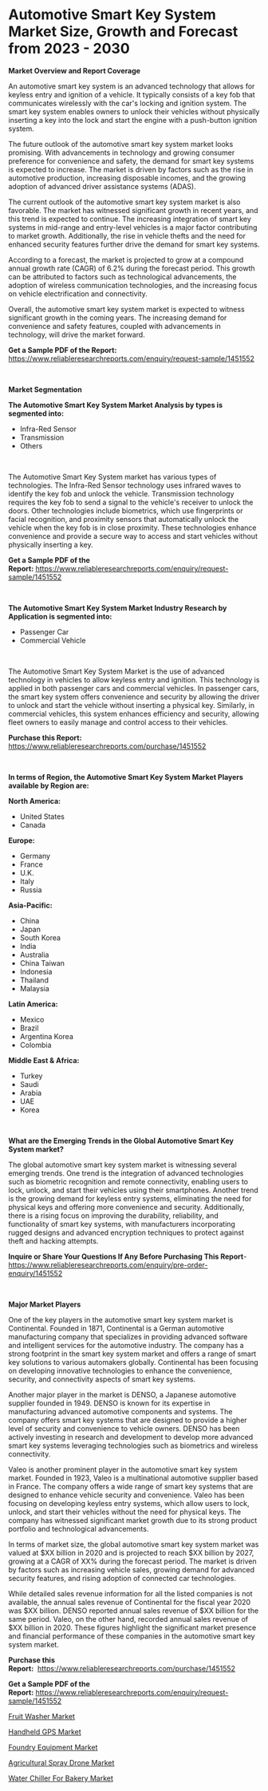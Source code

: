 <p><h1>Automotive Smart Key System Market Size, Growth and Forecast from 2023 - 2030</h1></p><p><strong>Market Overview and Report Coverage</strong></p>
<p><p>An automotive smart key system is an advanced technology that allows for keyless entry and ignition of a vehicle. It typically consists of a key fob that communicates wirelessly with the car's locking and ignition system. The smart key system enables owners to unlock their vehicles without physically inserting a key into the lock and start the engine with a push-button ignition system.</p><p>The future outlook of the automotive smart key system market looks promising. With advancements in technology and growing consumer preference for convenience and safety, the demand for smart key systems is expected to increase. The market is driven by factors such as the rise in automotive production, increasing disposable incomes, and the growing adoption of advanced driver assistance systems (ADAS).</p><p>The current outlook of the automotive smart key system market is also favorable. The market has witnessed significant growth in recent years, and this trend is expected to continue. The increasing integration of smart key systems in mid-range and entry-level vehicles is a major factor contributing to market growth. Additionally, the rise in vehicle thefts and the need for enhanced security features further drive the demand for smart key systems.</p><p>According to a forecast, the market is projected to grow at a compound annual growth rate (CAGR) of 6.2% during the forecast period. This growth can be attributed to factors such as technological advancements, the adoption of wireless communication technologies, and the increasing focus on vehicle electrification and connectivity.</p><p>Overall, the automotive smart key system market is expected to witness significant growth in the coming years. The increasing demand for convenience and safety features, coupled with advancements in technology, will drive the market forward.</p></p>
<p><strong>Get a Sample PDF of the Report:</strong> <a href="https://www.reliableresearchreports.com/enquiry/request-sample/1451552">https://www.reliableresearchreports.com/enquiry/request-sample/1451552</a></p>
<p>&nbsp;</p>
<p><strong>Market Segmentation</strong></p>
<p><strong>The Automotive Smart Key System Market Analysis by types is segmented into:</strong></p>
<p><ul><li>Infra-Red Sensor</li><li>Transmission</li><li>Others</li></ul></p>
<p>&nbsp;</p>
<p><p>The Automotive Smart Key System market has various types of technologies. The Infra-Red Sensor technology uses infrared waves to identify the key fob and unlock the vehicle. Transmission technology requires the key fob to send a signal to the vehicle's receiver to unlock the doors. Other technologies include biometrics, which use fingerprints or facial recognition, and proximity sensors that automatically unlock the vehicle when the key fob is in close proximity. These technologies enhance convenience and provide a secure way to access and start vehicles without physically inserting a key.</p></p>
<p><strong>Get a Sample PDF of the Report:</strong>&nbsp;<a href="https://www.reliableresearchreports.com/enquiry/request-sample/1451552">https://www.reliableresearchreports.com/enquiry/request-sample/1451552</a></p>
<p>&nbsp;</p>
<p><strong>The Automotive Smart Key System Market Industry Research by Application is segmented into:</strong></p>
<p><ul><li>Passenger Car</li><li>Commercial Vehicle</li></ul></p>
<p>&nbsp;</p>
<p><p>The Automotive Smart Key System Market is the use of advanced technology in vehicles to allow keyless entry and ignition. This technology is applied in both passenger cars and commercial vehicles. In passenger cars, the smart key system offers convenience and security by allowing the driver to unlock and start the vehicle without inserting a physical key. Similarly, in commercial vehicles, this system enhances efficiency and security, allowing fleet owners to easily manage and control access to their vehicles.</p></p>
<p><strong>Purchase this Report:</strong>&nbsp; <a href="https://www.reliableresearchreports.com/purchase/1451552">https://www.reliableresearchreports.com/purchase/1451552</a></p>
<p>&nbsp;</p>
<p><strong>In terms of Region, the Automotive Smart Key System Market Players available by Region are:</strong></p>
<p>
    <p> <strong> North America: </strong>
        <ul>
            <li>United States</li>
            <li>Canada</li>
        </ul>
        </p> 
    <p> <strong> Europe: </strong>
        <ul>
            <li>Germany</li>
            <li>France</li>
            <li>U.K.</li>
            <li>Italy</li>
            <li>Russia</li>
        </ul>
        </p> 
    <p> <strong> Asia-Pacific: </strong>
        <ul>
            <li>China</li>
            <li>Japan</li>
            <li>South Korea</li>
            <li>India</li>
            <li>Australia</li>
            <li>China Taiwan</li>
            <li>Indonesia</li>
            <li>Thailand</li>
            <li>Malaysia</li>
        </ul>
        </p> 
    <p> <strong> Latin America: </strong>
        <ul>
            <li>Mexico</li>
            <li>Brazil</li>
            <li>Argentina Korea</li>
            <li>Colombia</li>
        </ul>
        </p> 
    <p> <strong> Middle East & Africa: </strong>
        <ul>
            <li>Turkey</li>
            <li>Saudi</li>
            <li>Arabia</li>
            <li>UAE</li>
            <li>Korea</li>
        </ul>
    </p>
    </p>
<p>&nbsp;</p>
<p><strong>What are the Emerging Trends in the Global Automotive Smart Key System market?</strong></p>
<p><p>The global automotive smart key system market is witnessing several emerging trends. One trend is the integration of advanced technologies such as biometric recognition and remote connectivity, enabling users to lock, unlock, and start their vehicles using their smartphones. Another trend is the growing demand for keyless entry systems, eliminating the need for physical keys and offering more convenience and security. Additionally, there is a rising focus on improving the durability, reliability, and functionality of smart key systems, with manufacturers incorporating rugged designs and advanced encryption techniques to protect against theft and hacking attempts.</p></p>
<p><strong>Inquire or Share Your Questions If Any Before Purchasing This Report</strong>- <a href="https://www.reliableresearchreports.com/enquiry/pre-order-enquiry/1451552">https://www.reliableresearchreports.com/enquiry/pre-order-enquiry/1451552</a></p>
<p>&nbsp;</p>
<p><strong>Major Market Players</strong></p>
<p><p>One of the key players in the automotive smart key system market is Continental. Founded in 1871, Continental is a German automotive manufacturing company that specializes in providing advanced software and intelligent services for the automotive industry. The company has a strong footprint in the smart key system market and offers a range of smart key solutions to various automakers globally. Continental has been focusing on developing innovative technologies to enhance the convenience, security, and connectivity aspects of smart key systems.</p><p>Another major player in the market is DENSO, a Japanese automotive supplier founded in 1949. DENSO is known for its expertise in manufacturing advanced automotive components and systems. The company offers smart key systems that are designed to provide a higher level of security and convenience to vehicle owners. DENSO has been actively investing in research and development to develop more advanced smart key systems leveraging technologies such as biometrics and wireless connectivity.</p><p>Valeo is another prominent player in the automotive smart key system market. Founded in 1923, Valeo is a multinational automotive supplier based in France. The company offers a wide range of smart key systems that are designed to enhance vehicle security and convenience. Valeo has been focusing on developing keyless entry systems, which allow users to lock, unlock, and start their vehicles without the need for physical keys. The company has witnessed significant market growth due to its strong product portfolio and technological advancements.</p><p>In terms of market size, the global automotive smart key system market was valued at $XX billion in 2020 and is projected to reach $XX billion by 2027, growing at a CAGR of XX% during the forecast period. The market is driven by factors such as increasing vehicle sales, growing demand for advanced security features, and rising adoption of connected car technologies.</p><p>While detailed sales revenue information for all the listed companies is not available, the annual sales revenue of Continental for the fiscal year 2020 was $XX billion. DENSO reported annual sales revenue of $XX billion for the same period. Valeo, on the other hand, recorded annual sales revenue of $XX billion in 2020. These figures highlight the significant market presence and financial performance of these companies in the automotive smart key system market.</p></p>
<p><strong>Purchase this Report:</strong>&nbsp;&nbsp;<a href="https://www.reliableresearchreports.com/purchase/1451552">https://www.reliableresearchreports.com/purchase/1451552</a></p>
<p></p>
<p><strong>Get a Sample PDF of the Report:</strong>&nbsp;<a href="https://www.reliableresearchreports.com/enquiry/request-sample/1451552">https://www.reliableresearchreports.com/enquiry/request-sample/1451552</a></p>
<p><p><a href="https://www.linkedin.com/pulse/fruit-washer-market-challenges-opportunities-growth-drivers-gswge/">Fruit Washer Market</a></p><p><a href="https://medium.com/@adiroy75486/handheld-gps-market-comprehensive-assessment-by-type-application-and-geography-df48e035fecd">Handheld GPS Market</a></p><p><a href="https://medium.com/@press.bell.sigh/foundry-equipment-market-exploring-market-share-market-trends-and-future-growth-9d1d45997092">Foundry Equipment Market</a></p><p><a href="https://www.linkedin.com/pulse/agricultural-spray-drone-market-size-2023-2030-global-jwexe/">Agricultural Spray Drone Market</a></p><p><a href="https://www.linkedin.com/pulse/water-chiller-bakery-market-challenges-opportunities-growth-kw3he/">Water Chiller For Bakery Market</a></p></p>